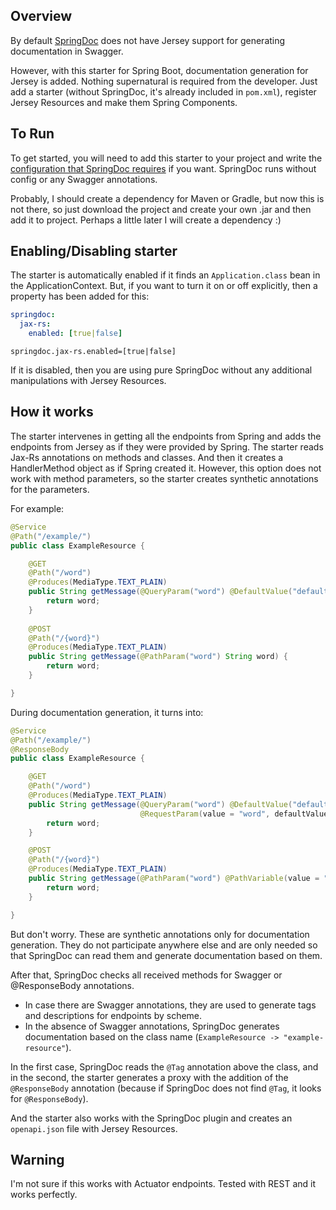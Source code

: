## Overview
By default [SpringDoc](https://springdoc.org/#does-springdoc-openapi-support-jersey) does not have Jersey support for generating documentation in Swagger. 

However, with this starter for Spring Boot, documentation generation for Jersey is added. 
Nothing supernatural is required from the developer. Just add a starter (without SpringDoc, it's already included in ``pom.xml``), 
register Jersey Resources and make them Spring Components.

## To Run
To get started, you will need to add this starter to your project and write the 
[configuration that SpringDoc requires](https://springdoc.org/#migrating-from-springfox) if you want. 
SpringDoc runs without config or any Swagger annotations.  

Probably, I should create a dependency for Maven or Gradle, but now this is not there, 
so just download the project and create your own .jar and then add it to project.
Perhaps a little later I will create a dependency :)

## Enabling/Disabling starter
The starter is automatically enabled if it finds an ``Application.class`` bean in the ApplicationContext. 
But, if you want to turn it on or off explicitly, then a property has been added for this:
```yaml
springdoc:
  jax-rs:
    enabled: [true|false]
```
```properties
springdoc.jax-rs.enabled=[true|false]
```
If it is disabled, then you are using pure SpringDoc without any additional manipulations with Jersey Resources.

## How it works
The starter intervenes in getting all the endpoints from Spring and adds the endpoints from Jersey as if they were provided by Spring. 
The starter reads Jax-Rs annotations on methods and classes. And then it creates a HandlerMethod object as if Spring created it.
However, this option does not work with method parameters, so the starter creates synthetic annotations for the parameters.

For example:
```java
@Service
@Path("/example/")
public class ExampleResource {

    @GET
    @Path("/word")
    @Produces(MediaType.TEXT_PLAIN)
    public String getMessage(@QueryParam("word") @DefaultValue("default") String word) {
        return word;
    }
    
    @POST
    @Path("/{word}")
    @Produces(MediaType.TEXT_PLAIN)
    public String getMessage(@PathParam("word") String word) {
        return word;
    }

}
```
During documentation generation, it turns into:
```java
@Service
@Path("/example/")
@ResponseBody
public class ExampleResource {

    @GET
    @Path("/word")
    @Produces(MediaType.TEXT_PLAIN)
    public String getMessage(@QueryParam("word") @DefaultValue("default")
                             @RequestParam(value = "word", defaultValue = "default") String word) {
        return word;
    }

    @POST
    @Path("/{word}")
    @Produces(MediaType.TEXT_PLAIN)
    public String getMessage(@PathParam("word") @PathVariable(value = "word") String word) {
        return word;
    }

}
```

But don't worry. These are synthetic annotations only for documentation generation. 
They do not participate anywhere else and are only needed so that SpringDoc can read them and generate documentation based on them.

After that, SpringDoc checks all received methods for Swagger or @ResponseBody annotations.
* In case there are Swagger annotations, they are used to generate tags and descriptions for endpoints by scheme.
* In the absence of Swagger annotations, SpringDoc generates documentation based on the class name (``ExampleResource -> "example-resource"``).

In the first case, SpringDoc reads the ``@Tag`` annotation above the class, and in the second, 
the starter generates a proxy with the addition of the ``@ResponseBody`` annotation 
(because if SpringDoc does not find ``@Tag``, it looks for ``@ResponseBody``).

And the starter also works with the SpringDoc plugin and creates an ``openapi.json`` file with Jersey Resources.

## Warning
I'm not sure if this works with Actuator endpoints. Tested with REST and it works perfectly.
